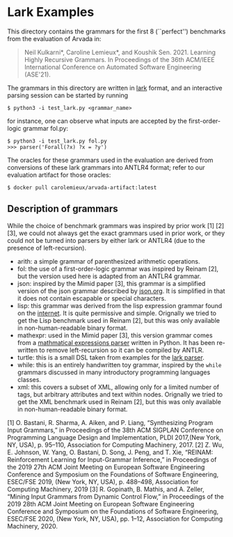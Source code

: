 # Lark Examples

This directory contains the grammars for the first 8 (``perfect'') benchmarks from the evaluation of Arvada in:
> Neil Kulkarni*, Caroline Lemieux*, and Koushik Sen. 2021. Learning Highly Recursive Grammars. In Proceedings of the 36th ACM/IEEE International Conference on Automated Software Engineering (ASE'21).

The grammars in this directory are written in [lark](https://github.com/lark-parser/lark) format, and an interactive parsing session can be started by running
```
$ python3 -i test_lark.py <grammar_name>
```
for instance, one can observe what inputs are accepted by the first-order-logic grammar fol.py:
```
$ python3 -i test_lark.py fol.py
>>> parser('Forall(?x) ?x = ?y')
```

The oracles for these grammars used in the evaluation are derived from conversions of these lark grammars into ANTLR4 format; refer to our evaluation artifact for those oracles:
```
$ docker pull carolemieux/arvada-artifact:latest
```  

## Description of grammars

While the choice of benchmark grammars was inspired by prior work [1] [2] [3], we could not always get the exact grammars used in prior work, or they could not be turned into parsers by either lark or ANTLR4 (due to the presence of left-recursion). 

- arith: a simple grammar of parenthesized arithmetic operations. 
- fol: the use of a first-order-logic grammar was inspired by Reinam [2], but the version used here is adapted from an ANTLR4 grammar. 
- json: inspired by the Mimid paper [3], this grammar is a simplified version of the json grammar described by [json.org](https://www.json.org/json-en.html). It is simplified in that it does not contain escapable or special characters. 
- lisp: this grammar was derived from the lisp expression grammar found on the [internet](https://web.archive.org/web/20200927090549/https://iamwilhelm.github.io/bnf-examples/lisp). It is quite permissive and simple. Orignally we tried to get the Lisp benchmark used in Reinam [2], but this was only available in non-human-readable binary format.
- mathexpr: used in the Mimid paper [3], this version grammar comes from a [mathmatical expressions parser](https://github.com/louisfisch/mathematical-expressions-parser) written in Python. It has been re-written to remove left-recursion so it can be compiled by ANTLR. 
- turtle: this is a small DSL taken from examples for the [lark parser](https://github.com/lark-parser/lark/blob/master/examples/turtle_dsl.py). 
- while: this is an entirely handwritten toy grammar, inspired by the `while` grammars discussed in many introductory programming languages classes.
- xml: this covers a subset of XML, allowing only for a limited number of tags, but arbitrary attributes and text within nodes. Orignally we tried to get the XML benchmark used in Reinam [2], but this was only available in non-human-readable binary format.

[1] O. Bastani, R. Sharma, A. Aiken, and P. Liang, “Synthesizing Program Input Grammars,” in Proceedings of the 38th ACM SIGPLAN Conference on Programming Language Design and Implementation, PLDI 2017,(New York, NY, USA), p. 95–110, Association for Computing Machinery, 2017.
[2] Z. Wu, E. Johnson, W. Yang, O. Bastani, D. Song, J. Peng, and T. Xie, “REINAM: Reinforcement Learning for Input-Grammar Inference,” in Proceedings of the 2019 27th ACM Joint Meeting on European Software Engineering Conference and Symposium on the Foundations of Software Engineering, ESEC/FSE 2019, (New York, NY, USA), p. 488–498, Association for Computing Machinery, 2019
[3]  R. Gopinath, B. Mathis, and A. Zeller, “Mining Input Grammars from Dynamic Control Flow,” in Proceedings of the 2019 28th ACM Joint Meeting on European Software Engineering Conference and Symposium on the Foundations of Software Engineering, ESEC/FSE 2020, (New York, NY, USA), pp. 1–12, Association for Computing Machinery, 2020.
